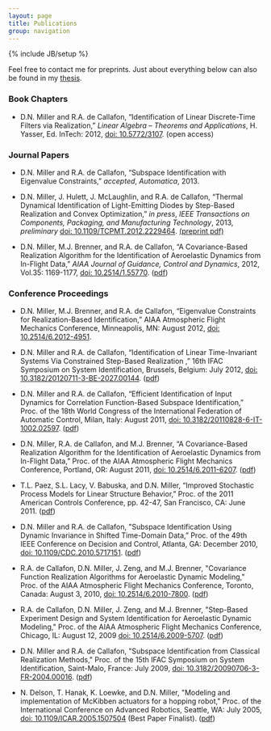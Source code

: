 ```yaml
---
layout: page
title: Publications
group: navigation
---
```

{% include JB/setup %}

Feel free to contact me for preprints. Just about everything below can also
be found in my
[thesis](https://dl.dropbox.com/u/31688552/Miller_Thesis.pdf).

### Book Chapters

- D.N. Miller and R.A. de Callafon, “Identification of Linear Discrete-Time
  Filters via Realization,” _Linear Algebra – Theorems and Applications_, H.
  Yasser, Ed. InTech: 2012, [doi:
  10.5772/3107](http://dx.doi.org/10.5772/3107). (open access)

### Journal Papers

- D.N. Miller and R.A. de Callafon, “Subspace Identification with Eigenvalue
  Constraints,” _accepted_, _Automatica_, 2013.

- D.N. Miller, J. Hulett, J. McLaughlin, and R.A. de Callafon, “Thermal
  Dynamical Identification of Light-Emitting Diodes by Step-Based
  Realization and Convex Optimization,” _in press_, _IEEE Transactions on
  Components, Packaging, and Manufacturing Technology_, 2013, _preliminary_
  [doi: 10.1109/TCPMT.2012.2229464](http://dx.doi.org/10.1109/TCPMT.2012.2229464).
  [(preprint
  pdf)](https://dl.dropbox.com/u/31688552/Pubs/2012_Miller_IEEE_TCPMT.pdf)

- D.N. Miller, M.J. Brenner, and R.A. de Callafon, “A Covariance-Based
  Realization Algorithm for the Identification of Aeroelastic Dynamics from
  In-Flight Data,” _AIAA Journal of Guidance, Control and Dynamics_, 2012,
  Vol.35: 1169-1177, [doi: 10.2514/1.55770](http://dx.doi.org/10.2514/1.55770).
  ([pdf](https://dl.dropbox.com/u/31688552/Pubs/2012_Miller_JGCD.pdf))

### Conference Proceedings

- D.N. Miller, M.J. Brenner, and R.A. de Callafon, “Eigenvalue Constraints
  for Realization-Based Identification,” AIAA Atmospheric Flight Mechanics
  Conference, Minneapolis, MN: August 2012, [doi:
  10.2514/6.2012-4951](http://dx.doi.org/10.2514/6.2012-4951).

- D.N. Miller and R.A. de Callafon, “Identification of Linear Time-Invariant
  Systems Via Constrained Step-Based Realization ,” 16th IFAC Symposium on
  System Identification, Brussels, Belgium: July 2012, [doi:
  10.3182/20120711-3-BE-2027.00144](http://dx.doi.org/10.3182/20120711-3-BE-2027.00144).
  ([pdf](https://dl.dropbox.com/u/31688552/Pubs/2012_Miller_SYSID.pdf))

- D.N. Miller and R.A. de Callafon, “Efficient Identification of Input
  Dynamics for Correlation Function-Based Subspace Identification,” Proc. of
  the 18th World Congress of the International Federation of Automatic
  Control, Milan, Italy: August 2011, [doi:
  10.3182/20110828-6-IT-1002.02597](http://dx.doi.org/10.3182/20110828-6-IT-1002.02597).
  ([pdf](https://dl.dropbox.com/u/31688552/Pubs/2011_Miller_IFAC_WC.pdf))

- D.N. Miller, R.A. de Callafon, and M.J. Brenner, “A Covariance-Based
  Realization Algorithm for the Identification of Aeroelastic Dynamics from
  In-Flight Data,” Proc. of the AIAA Atmospheric Flight Mechanics
  Conference, Portland, OR: August 2011, [doi:
  10.2514/6.2011-6207](http://dx.doi.org/10.2514/6.2011-6207).
  ([pdf](https://dl.dropbox.com/u/31688552/Pubs/2011_Miller_AIAA_AFM.pdf))

- T.L. Paez, S.L. Lacy, V. Babuska, and D.N. Miller, “Improved Stochastic
  Process Models for Linear Structure Behavior,” Proc. of the 2011 American
  Controls Conference, pp. 42-47, San Francisco, CA: June 2011.
  ([pdf](https://dl.dropbox.com/u/31688552/Pubs/2011_Paez_ACC.pdf))

- D.N. Miller and R.A. de Callafon, "Subspace Identification Using Dynamic
  Invariance in Shifted Time-Domain Data,” Proc. of the 49th IEEE Conference
  on Decision and Control, Atlanta, GA: December 2010, [doi:
  10.1109/CDC.2010.5717151](http://dx.doi.org/10.1109/CDC.2010.5717151).
  ([pdf](https://dl.dropbox.com/u/31688552/Pubs/2010_Miller_CDC.pdf))

- R.A. de Callafon, D.N. Miller, J. Zeng, and M.J. Brenner, "Covariance
  Function Realization Algorithms for Aeroelastic Dynamic Modeling," Proc.
  of the AIAA Atmospheric Flight Mechanics Conference, Toronto, Canada:
  August 3, 2010, [doi: 10.2514/6.2010-7800](http://dx.doi.org/10.2514/6.2010-7800).
  ([pdf](https://dl.dropbox.com/u/31688552/Pubs/2010_de_Callafon_AIAA_AFM.pdf))

- R.A. de Callafon, D.N. Miller, J. Zeng, and M.J. Brenner, "Step-Based
  Experiment Design and System Identification for Aeroelastic Dynamic
  Modeling," Proc. of the AIAA Atmospheric Flight Mechanics Conference,
  Chicago, IL: August 12, 2009 [doi:
  10.2514/6.2009-5707](http://arc.aiaa.org/doi/abs/10.2514/6.2009-5707).
  ([pdf](https://dl.dropbox.com/u/31688552/Pubs/2009_de_Callafon_AIAA_AFM.pdf))

- D.N. Miller and R.A. de Callafon, "Subspace Identification from Classical
  Realization Methods," Proc. of the 15th IFAC Symposium on System
  Identification, Saint-Malo, France: July 2009, [doi:
  10.3182/20090706-3-FR-2004.00016](http://dx.doi.org/10.3182/20090706-3-FR-2004.00016).
  ([pdf](https://dl.dropbox.com/u/31688552/Pubs/2009_Miller_SYSID.pdf))

- N. Delson, T. Hanak, K. Loewke, and D.N. Miller, "Modeling and
  implementation of McKibben actuators for a hopping robot," Proc. of the
  International Conference on Advanced Robotics, Seattle, WA: July 2005,
  [doi: 10.1109/ICAR.2005.1507504](http://dx.doi.org/10.1109/ICAR.2005.1507504)
  (Best Paper Finalist).
  ([pdf](https://dl.dropbox.com/u/31688552/Pubs/2005_Delson_ICAR.pdf))
